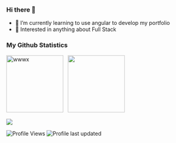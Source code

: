 ### Hi there 👋


<!--  
<p align="left">
Visitor count<br>
<img src="https://profile-counter.glitch.me/wwwx/count.svg" />
</p>
-->


- 🌱 I’m currently learning to use angular to develop my portfolio
- 💬 Interested in anything about Full Stack
<!--
- 🌱 I’m currently learning Functional Programming and How to write an Open Source JavaScript Library
- 👯 I’m looking to collaborate on any Data Science project which seems interesting or useful
- 💬 Talk to me about if Earth actually is flat, would headlights work at light speed, and everything in between
-->



### My Github Statistics

<p align="left">
<img align="" height='150px' src="https://github-readme-stats.vercel.app/api?username=wwwx&hide_title=true&show_icons=true&theme=gotham" alt="wwwx" />&nbsp;&nbsp;
<img align="" height='150px' src="https://github-readme-stats.vercel.app/api/top-langs/?username=wwwx&hide_title=false&layout=compact&theme=gotham&count_private=true" />
</p>

![](https://activity-graph.herokuapp.com/graph?username=wwwx&theme=react-dark)

![Profile Views](https://komarev.com/ghpvc/?username=wwwx)
![Profile last updated](https://img.shields.io/github/last-commit/wwwx/wwwx?label=Last%20updated)



